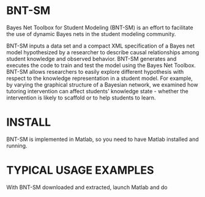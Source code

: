 BNT-SM
======

Bayes Net Toolbox for Student Modeling (BNT-SM) is an effort to facilitate the use of dynamic Bayes nets in the student modeling community.

BNT-SM inputs a data set and a compact XML specification of a Bayes net model hypothesized by a researcher to describe causal relationships among student knowledge and observed behavior. BNT-SM generates and executes the code to train and test the model using the Bayes Net Toolbox. BNT-SM allows researchers to easily explore different hypothesis with respect to the knowledge representation in a student model. For example, by varying the graphical structure of a Bayesian network, we examined how tutoring intervention can affect students' knowledge state - whether the intervention is likely to scaffold or to help students to learn.

INSTALL
======

BNT-SM is implemented in Matlab, so you need to have Matlab installed and running.

TYPICAL USAGE EXAMPLES
======

With BNT-SM downloaded and extracted, launch Matlab and do
